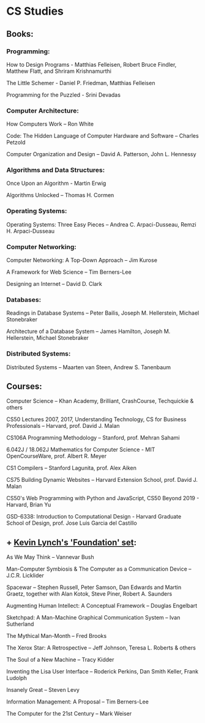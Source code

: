# CS Studies
## Books:
### Programming:
How to Design Programs - Matthias Felleisen, Robert Bruce Findler, Matthew Flatt, and Shriram Krishnamurthi

The Little Schemer - Daniel P. Friedman, Matthias Felleisen

Programming for the Puzzled - Srini Devadas

### Computer Architecture:
How Computers Work – Ron White

Code: The Hidden Language of Computer Hardware and Software – Charles Petzold

Computer Organization and Design – David A. Patterson, John L. Hennessy

### Algorithms and Data Structures:
Once Upon an Algorithm - Martin Erwig

Algorithms Unlocked – Thomas H. Cormen
 
### Operating Systems:
Operating Systems: Three Easy Pieces – Andrea C. Arpaci-Dusseau, Remzi H. Arpaci-Dusseau
 
### Computer Networking:
Computer Networking: A Top-Down Approach – Jim Kurose

A Framework for Web Science – Tim Berners-Lee

Designing an Internet – David D. Clark
 
### Databases:
Readings in Database Systems – Peter Bailis, Joseph M. Hellerstein, Michael Stonebraker

Architecture of a Database System – James Hamilton, Joseph M. Hellerstein, Michael Stonebraker
 
### Distributed Systems:
Distributed Systems – Maarten van Steen, Andrew S. Tanenbaum


## Courses:
Computer Science – Khan Academy, Brilliant, CrashCourse, Techquickie & others

CS50 Lectures 2007, 2017, Understanding Technology, CS for Business Professionals – Harvard, prof. David J. Malan

CS106A Programming Methodology – Stanford, prof. Mehran Sahami

6.042J / 18.062J Mathematics for Computer Science - MIT OpenCourseWare, prof. Albert R. Meyer

CS1 Compilers – Stanford Lagunita, prof. Alex Aiken

CS75 Building Dynamic Websites – Harvard Extension School, prof. David J. Malan

CS50's Web Programming with Python and JavaScript, CS50 Beyond 2019 - Harvard, Brian Yu

GSD-6338: Introduction to Computational Design - Harvard Graduate School of Design, prof. Jose Luis Garcia del Castillo


## + [Kevin Lynch's 'Foundation' set](http://klynch.com/):

As We May Think – Vannevar Bush

Man-Computer Symbiosis & The Computer as a Communication Device – J.C.R. Licklider

Spacewar – Stephen Russell, Peter Samson, Dan Edwards and Martin Graetz, together with Alan Kotok, Steve Piner, Robert A. Saunders

Augmenting Human Intellect: A Conceptual Framework – Douglas Engelbart

Sketchpad: A Man-Machine Graphical Communication System – Ivan Sutherland

The Mythical Man-Month – Fred Brooks

The Xerox Star: A Retrospective – Jeff Johnson, Teresa L. Roberts & others

The Soul of a New Machine – Tracy Kidder

Inventing the Lisa User Interface – Roderick Perkins, Dan Smith Keller, Frank Ludolph

Insanely Great – Steven Levy

Information Management: A Proposal – Tim Berners-Lee

The Computer for the 21st Century – Mark Weiser
